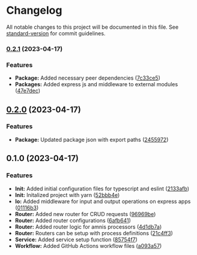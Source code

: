 # Changelog

All notable changes to this project will be documented in this file. See [standard-version](https://github.com/conventional-changelog/standard-version) for commit guidelines.

### [0.2.1](https://github.com/amnis-dev/amnis-express/compare/v0.2.0...v0.2.1) (2023-04-17)


### Features

* **Package:** Added necessary peer dependencies ([7c33ce5](https://github.com/amnis-dev/amnis-express/commit/7c33ce526bc9a2ed01c42f7f009a69e55648fa9d))
* **Packages:** Added express js and middleware to external modules ([47e7dec](https://github.com/amnis-dev/amnis-express/commit/47e7dec4404943ba3ceac412c48c12f752fa3318))

## [0.2.0](https://github.com/amnis-dev/amnis-express/compare/v0.1.0...v0.2.0) (2023-04-17)


### Features

* **Package:** Updated package json with export paths ([2455972](https://github.com/amnis-dev/amnis-express/commit/24559723237794f16d5933c451279710aaee7d22))

## 0.1.0 (2023-04-17)


### Features

* **Init:** Added initial configuration files for typescript and eslint ([2133afb](https://github.com/amnis-dev/amnis-express/commit/2133afbb47712ade6c467bbaa3d615d59d2f6ffe))
* **Init:** Initalized project with yarn ([52bbb4e](https://github.com/amnis-dev/amnis-express/commit/52bbb4e4ed18d93c15978535b4158bcb82f784a9))
* **Io:** Added middleware for input and output operations on express apps ([01116b3](https://github.com/amnis-dev/amnis-express/commit/01116b3d0a7b2943dcb13b99f7f67a30a0508466))
* **Router:** Added new router for CRUD requests ([96969be](https://github.com/amnis-dev/amnis-express/commit/96969bea3b79fe803ac0c5eafa17d3c78d1b8822))
* **Router:** Added router configurations ([6afb641](https://github.com/amnis-dev/amnis-express/commit/6afb641b83ec7f798ec7edd46b31d7dbd48a67e6))
* **Router:** Added router logic for amnis processors ([4d1db7a](https://github.com/amnis-dev/amnis-express/commit/4d1db7a6fbef69740955d385548f4a820a94abe6))
* **Router:** Routers can be setup with process definitions ([21c4ff3](https://github.com/amnis-dev/amnis-express/commit/21c4ff3a421f67399a614347ff54ae169aae2a14))
* **Service:** Added service setup function ([85754f7](https://github.com/amnis-dev/amnis-express/commit/85754f7804ccfc4e4aa80960fee093eb266b71a7))
* **Workflow:** Added GitHub Actions workflow files ([a093a57](https://github.com/amnis-dev/amnis-express/commit/a093a57f82c9374752cec234aa68f26794a139f0))
